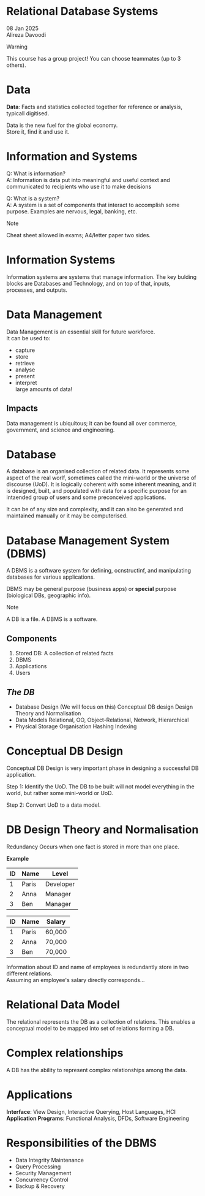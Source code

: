 Relational Database Systems
==
08 Jan 2025  
Alireza Davoodi  

> [!warning]
>
> This course has a group project!
> You can choose teammates (up to 3 others).
>

# Data
**Data**: Facts and statistics collected together for reference or analysis, typicall digitised.

Data is the new fuel for the global economy.  
Store it, find it and use it.

# Information and Systems
Q: What is information?  
A: Information is data put into meaningful and useful context and communicated to recipients who use it to make decisions

Q: What is a system?  
A: A system is a set of components that interact to accomplish some purpose. Examples are nervous, legal, banking, etc.

> [!note]
>
> Cheat sheet allowed in exams; A4/letter paper two sides.
> 

# Information Systems
Information systems are systems that manage information.
The key bulding blocks are Databases and Technology, and on top of that, inputs, processes, and outputs.

# Data Management
Data Management is an essential skill for future workforce.  
It can be used to:
* capture
* store
* retrieve
* analyse
* present
* interpret  
large amounts of data!

## Impacts
Data management is ubiquitous; it can be found all over commerce, government, and science and engineering.

# Database
A database is an organised collection of related data.
It represents some aspect of the real worlf, sometimes called the mini-world or the universe of discourse (UoD).
It is logically coherent with some inherent meaning, and it is designed, built, and populated with data for a specific purpose for an intaended group of users and some preconceived applications.

It can be of any size and complexity, and it can also be generated and maintained manually or it may be computerised.

# Database Management System (DBMS)
A DBMS is a software system for defining, ocnstructinf, and manipulating databases for various applications.

DBMS may be general purpose (business apps) or **special** purpose (biological DBs, geographic info).

> [!note]
> A DB is a file.
> A DBMS is a software.

## Components
1. Stored DB: A collection of related facts
2. DBMS
3. Applications
4. Users

## *The DB*
* Database Design (We will focus on this)
    Conceptual DB design
    Design Theory and Normalisation
* Data Models
    Relational, OO, Object-Relational, Network, Hierarchical
* Physical Storage
    Organisation
    Hashing
    Indexing

# Conceptual DB Design
Conceptual DB Design is very important phase in designing a successful DB application.

Step 1: Identify the UoD. The DB to be built will not model everything in the world, but rather some mini-world or UoD.

Step 2: Convert UoD to a data model.

# DB Design Theory and Normalisation
Redundancy Occurs when one fact is stored in more than one place.

**Example**

|ID|Name|Level|
|---|----|-----|
|1|Paris|Developer|
|2|Anna|Manager|
|3|Ben|Manager|

|ID|Name|Salary|
|--|----|-----|
|1|Paris|60,000|
|2|Anna|70,000|
|3|Ben|70,000|

Information about ID and name of employees is redundantly store in two different relations.  
Assuming an employee's salary directly corresponds...

# Relational Data Model
The relational represents the DB as a collection of relations.
This enables a conceptual model to be mapped into set of relations forming a DB.

# Complex relationships
A DB has the ability to represent complex relationships among the data.

# Applications
**Interface**: View Design, Interactive Querying, Host Languages, HCI
**Application Programs**: Functional Analysis, DFDs, Software Engineering

# Responsibilities of the DBMS
* Data Integrity Maintenance
* Query Processing
* Security Management
* Concurrency Control
* Backup & Recovery


